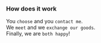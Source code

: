 ### How does it work
You `choose` and you `contact me`.      
We `meet` and we `exchange our goods`.      
Finally, we are `both happy`!